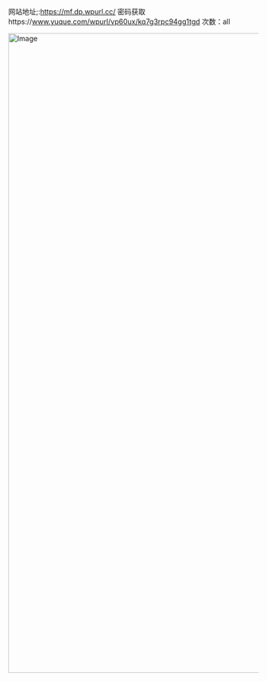 网站地址;:https://mf.dp.wpurl.cc/
密码获取https://www.yuque.com/wpurl/vp60ux/kq7g3rpc94gg1tgd
次数：all

<img width="2528" height="1288" alt="Image" src="https://github.com/user-attachments/assets/fb1c306f-e3df-4af5-a8c1-6b57afcd5a6e" />